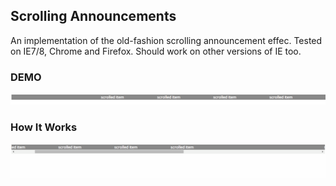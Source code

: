## Scrolling Announcements

An implementation of the old-fashion scrolling announcement effec. Tested on IE7/8, Chrome and Firefox. Should work on other versions of IE too.

### DEMO
![](demo.gif)

### How It Works
![](how.gif)